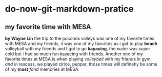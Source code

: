 # do-now-git-markdown-pratice
## my favorite time with MESA
**by Wayne Lin** 
the trip to the poconos valleys was one of my favorite times with MESA and my friends, it was one of my favorites as i got to play **beach** volleyball with my friends and I got to go **kayacing**, the water was super cold but i had so much fun kayacing with friends. Another one of my favorite times at MESA is when playing *volleyball* with my friends in gym *and* in rescess, we played cirlce, pepper, those times will definetly be some of my **most** *fond* memories at MESA.  